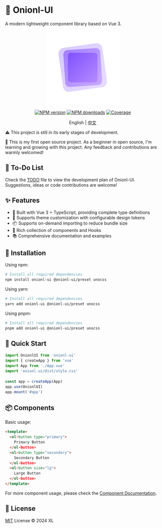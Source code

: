 # 🚀 Onionl-UI

A modern lightweight component library based on Vue 3.
<div align="center">
  <img src="./public/logo.svg" alt="onionl-ui logo" style="width: 240px;" />

[![NPM version](https://img.shields.io/npm/v/onionl-ui.svg)](https://npmjs.org/package/onionl-ui)
[![NPM downloads](https://img.shields.io/npm/dm/onionl-ui.svg)](https://npmjs.org/package/onionl-ui)
[![Coverage](https://img.shields.io/codecov/c/github/Onion-L/onionl-ui)](https://codecov.io/gh/Onion-L/onionl-ui)

English | [中文](./README-zh.md)

</div>

⚠️ This project is still in its early stages of development.

🌱 This is my first open source project. As a beginner in open source, I'm learning and growing with this project. Any feedback and contributions are warmly welcomed!

## 📝 To-Do List

Check the [TODO](./TODO.md) file to view the development plan of Onionl-UI. Suggestions, ideas or code contributions are welcome!

## ✨ Features

- 🎯 Built with Vue 3 + TypeScript, providing complete type definitions
- 🎨 Supports theme customization with configurable design tokens
- 📦 Supports on-demand importing to reduce bundle size
- 🔧 Rich collection of components and Hooks
- 📚 Comprehensive documentation and examples

## 🚀 Installation

Using npm:

```bash
# Install all required dependencies
npm install onionl-ui @onionl-ui/preset unocss
```

Using yarn:

```bash
# Install all required dependencies
yarn add onionl-ui @onionl-ui/preset unocss
```

Using pnpm:

```bash
# Install all required dependencies
pnpm add onionl-ui @onionl-ui/preset unocss
```

## 🔨 Quick Start

```ts
import OnionlUI from 'onionl-ui'
import { createApp } from 'vue'
import App from './App.vue'
import 'onionl-ui/dist/style.css'

const app = createApp(App)
app.use(OnionlUI)
app.mount('#app')
```

## 📦 Components

Basic usage:

```html
<template>
  <ol-button type="primary">
    Primary Button
  </ol-button>
  <ol-button type="secondary">
    Secondary Button
  </ol-button>
  <ol-button size="lg">
    Large Button
  </ol-button>
</template>
```

For more component usage, please check the [Component Documentation](https://onionl-ui.vercel.app/).

## 📄 License

[MIT](./LICENSE) License © 2024 XL
